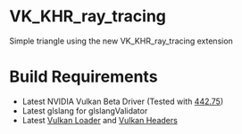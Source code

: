 # VK_KHR_ray_tracing
Simple triangle using the new VK_KHR_ray_tracing extension

# Build Requirements

 - Latest NVIDIA Vulkan Beta Driver (Tested with [442.75](https://developer.nvidia.com/vulkan-beta-44275-windows-10))
 - Latest glslang for glslangValidator
 - Latest [Vulkan Loader](https://github.com/KhronosGroup/Vulkan-Loader) and [Vulkan Headers](https://github.com/KhronosGroup/Vulkan-Headers)
